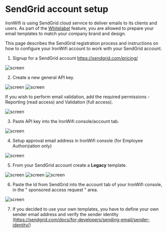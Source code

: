 # SendGrid account setup

IronWifi is using SendGrid cloud service to deliver emails to its clients and users. As part of the [Whitelabel](https://www.ironwifi.com/user-guide/whitelabel/) feature, you are allowed to prepare your email templates to match your company brand and design.

This page describes the SendGrid registration process and instructions on how to configure your IronWifi account to work with your SendGrid account.

1. Signup for a SendGrid account https://sendgrid.com/pricing/

![screen](https://raw.githubusercontent.com/IronWifi/docs/master/user_Guide/Account/sendgrid/sendgrid1.png)

2.  Create a new general API key.

![screen](https://raw.githubusercontent.com/IronWifi/docs/master/user_Guide/Account/sendgrid/sendgrid2.png)
![screen](https://raw.githubusercontent.com/IronWifi/docs/master/user_Guide/Account/sendgrid/sendgrid3.png)

If you wish to perform email validation, add the required permissions - Reporting (read access) and Validation (full access).

![screen](https://raw.githubusercontent.com/IronWifi/docs/master/user_Guide/Account/sendgrid/sendgrid4.png)

3. Paste API key into the IronWifi console/account tab.

![screen](https://raw.githubusercontent.com/IronWifi/docs/master/user_Guide/Account/sendgrid/sendgrid5.png)

4. Setup approval email address in IronWifi console (for Employee Authorization only)

![screen](https://raw.githubusercontent.com/IronWifi/docs/master/user_Guide/Account/sendgrid/sendgrid6.png)

5. From your SendGrid account create a **Legacy** template.

![screen](https://raw.githubusercontent.com/IronWifi/docs/master/user_Guide/Account/sendgrid/sendgrid7.png)
![screen](https://raw.githubusercontent.com/IronWifi/docs/master/user_Guide/Account/sendgrid/sendgrid8.png)
![screen](https://raw.githubusercontent.com/IronWifi/docs/master/user_Guide/Account/sendgrid/sendgrid9.png)


6. Paste the Id from SendGrid into the account tab of your IronWifi console, in the " sponsored access request " area.

![screen](https://raw.githubusercontent.com/IronWifi/docs/master/user_Guide/Account/sendgrid/sendgrid10.png)

7. If you decided to use your own templates, you have to define your own sender email address and verify the sender identity (https://sendgrid.com/docs/for-developers/sending-email/sender-identity/)


